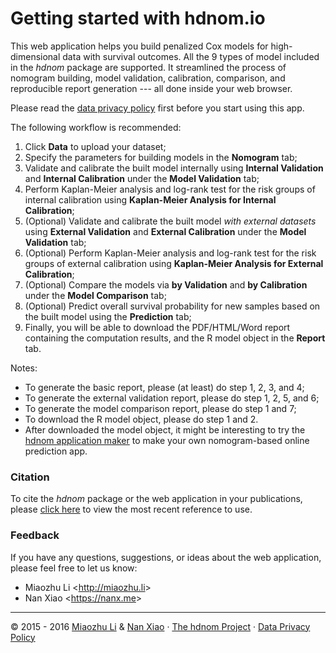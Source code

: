 
# Getting started with hdnom.io

This web application helps you build penalized Cox models for high-dimensional data with survival outcomes. All the 9 types of model included in the _hdnom_ package are supported. It streamlined the process of nomogram building, model validation, calibration, comparison, and reproducible report generation --- all done inside your web browser.

Please read the <a href="https://github.com/road2stat/hdnom-doc/blob/master/privacy.md" target="_blank">data privacy policy</a> first before you start using this app.

The following workflow is recommended:

 1. Click **Data** to upload your dataset;
 2. Specify the parameters for building models in the **Nomogram** tab;
 3. Validate and calibrate the built model internally using **Internal Validation** and **Internal  Calibration** under the **Model Validation** tab;
 4. Perform Kaplan-Meier analysis and log-rank test for the risk groups of internal calibration using **Kaplan-Meier Analysis for Internal Calibration**;
 5. (Optional) Validate and calibrate the built model _with external datasets_ using **External Validation** and **External Calibration** under the **Model Validation** tab;
 6. (Optional) Perform Kaplan-Meier analysis and log-rank test for the risk groups of external calibration using **Kaplan-Meier Analysis for External Calibration**;
 7. (Optional) Compare the models via **by Validation** and **by Calibration** under the **Model Comparison** tab;
 8. (Optional) Predict overall survival probability for new samples based on the built model using the **Prediction** tab;
 9. Finally, you will be able to download the PDF/HTML/Word report containing the computation results, and the R model object in the **Report** tab.

Notes:

 * To generate the basic report, please (at least) do step 1, 2, 3, and 4;
 * To generate the external validation report, please do step 1, 2, 5, and 6;
 * To generate the model comparison report, please do step 1 and 7;
 * To download the R model object, please do step 1 and 2.
 * After downloaded the model object, it might be interesting to try the <a href="https://github.com/road2stat/hdnom-appmaker" target="_blank">hdnom application maker</a> to make your own nomogram-based online prediction app.

### Citation

To cite the _hdnom_ package or the web application in your publications,
please <a href="https://github.com/road2stat/hdnom-doc/blob/master/citation.md" target="_blank">click here</a> to view the most recent reference to use.

### Feedback

If you have any questions, suggestions, or ideas about the web application, please feel free to let us know:

 * Miaozhu Li <<http://miaozhu.li>>
 * Nan Xiao <<https://nanx.me>>

<hr>
<p class="text">
© 2015 - 2016 <a href="http://miaozhu.li" target="_blank">Miaozhu Li</a> & <a href="https://nanx.me" target="_blank">Nan Xiao</a> · <a href="https://nanx.me/hdnom/" target="_blank">The hdnom Project</a> · <a href="https://github.com/road2stat/hdnom-doc/blob/master/privacy.md" target="_blank">Data Privacy Policy</a>
</p>
